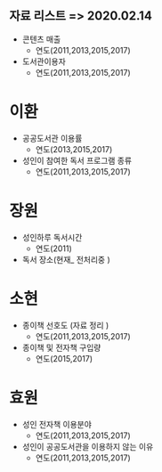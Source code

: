 ## 자료 리스트 => 2020.02.14
- 콘텐츠 매출
    - 연도(2011,2013,2015,2017)
- 도서관이용자
    - 연도(2011,2013,2015,2017)
# 이환
- 공공도서관 이용률
    - 연도(2013,2015,2017)
- 성인이 참여한 독서 프로그램 종류
    - 연도(2011,2013,2015,2017)
# 장원
- 성인하루 독서시간
    - 연도(2011)
- 독서 장소(현재_ 전처리중 )
# 소현
- 종이책 선호도 (자료 정리 )
   - 연도(2011,2013,2015,2017)
- 종이책 및 전자책 구입량
   - 연도(2015,2017)
# 효원
- 성인 전자책 이용분야
    - 연도(2011,2013,2015,2017)
- 성인이 공공도서관을 이용하지 않는 이유
    - 연도(2011,2013,2015,2017)